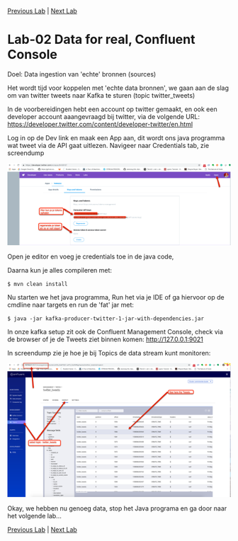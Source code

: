 [Previous Lab](https://github.com/axonxai/kafka101_workshop/tree/iteratie_01/lab_01) | [Next Lab](https://github.com/axonxai/kafka101_workshop/tree/iteratie_01/lab_03)

# Lab-02 Data for real, Confluent Console 

Doel: Data ingestion van 'echte' bronnen (sources)

Het wordt tijd voor koppelen met 'echte data bronnen', we gaan aan de slag om van twitter tweets naar Kafka te sturen (topic twitter_tweets)

In de voorbereidingen hebt een account op twitter gemaakt, en ook een developer account aaangevraagd bij twitter, via de volgende URL: https://developer.twitter.com/content/developer-twitter/en.html

Log in op de Dev link en maak een App aan, dit wordt ons java programma wat tweet via de API gaat uitlezen. Navigeer naar Credentials tab, zie screendump 

![image](img/lab02_cred_tw.png "credentials")

Open je editor en voeg je credentials toe in de java code,

Daarna kun je alles compileren met:

    $ mvn clean install

Nu starten we het java programma, Run het via je IDE of ga hiervoor op de cmdline naar targets en run de 'fat' jar met:

    $ java -jar kafka-producer-twitter-1-jar-with-dependencies.jar

In onze kafka setup zit ook de Confluent Management Console, check via de browser of je de Tweets ziet binnen komen: http://127.0.0.1:9021

In screendump zie je hoe je bij Topics de data stream kunt monitoren:

![image](img/lab02_check.png "check")

Okay, we hebben nu genoeg data, stop het Java programa en ga door naar het volgende lab...


[Previous Lab](https://github.com/axonxai/kafka101_workshop/tree/iteratie_01/lab_01) | [Next Lab](https://github.com/axonxai/kafka101_workshop/tree/iteratie_01/lab_03)

 
